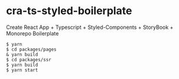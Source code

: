 # cra-ts-styled-boilerplate
Create React App + Typescript + Styled-Components + StoryBook + Monorepo Boilerplate

```
$ yarn
$ cd packages/pages
& yarn build
$ cd packages/ssr
$ yarn build
$ yarn start
```
